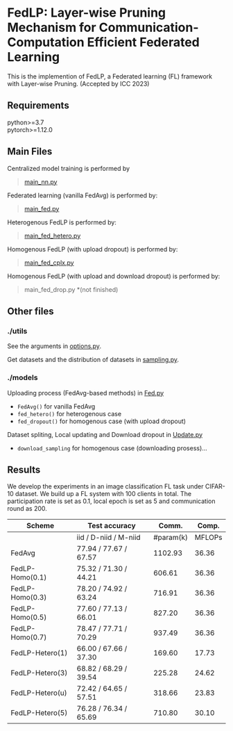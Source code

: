 # FedLP:  Layer-wise Pruning Mechanism for Communication-Computation Efficient Federated Learning

This is the implemention of FedLP, a Federated learning (FL) framework with Layer-wise Pruning. (Accepted by ICC 2023)

## Requirements

python>=3.7  
pytorch>=1.12.0

## Main Files

Centralized model training is performed by
> [main_nn.py](main_nn.py)

Federated learning (vanilla FedAvg) is performed by:
> [main_fed.py](main_fed.py)

Heterogenous FedLP is performed by:
> [main_fed_hetero.py](main_fed_hetero.py)

Homogenous FedLP (with upload dropout) is performed by:
> [main_fed_cplx.py](main_fed_cplx.py)

Homogenous FedLP (with upload and download dropout) is performed by:
> main_fed_drop.py *(not finished)

## Other files
### ./utils
See the arguments in [options.py](utils/options.py). 

Get datasets and the distribution of datasets in [sampling.py](utils/sampling.py).

### ./models
Uploading process (FedAvg-based methods) in [Fed.py](models/Fed.py)
* ```FedAvg()``` for vanilla FedAvg
* ```fed_hetero()``` for heterogenous case
* ```fed_dropout()``` for homogenous case (with upload dropout)

Dataset spliting, Local updating and Download dropout in [Update.py](models/Update.py)
* ```download_sampling``` for homogenous case (downloading prosess)...
### 


## Results
We develop the experiments in an image classification FL
task under CIFAR-10 dataset. We build up a FL system with 100 clients in total. The participation rate is set as 0.1, local epoch is set as 5 and communication
round as 200.

| Scheme    | Test accuracy         | Comm.     | Comp. |
| -----     | -----                 | ----      | ----  |
|           | iid / D-niid / M-niid | #param(k) | MFLOPs|
| FedAvg    | 77.94 / 77.67 / 67.57 | 1102.93   | 36.36 |
| FedLP-Homo(0.1) | 75.32 / 71.30 / 44.21 | 606.61 | 36.36 |
| FedLP-Homo(0.3) | 78.20 / 74.92 / 63.24 | 716.91 | 36.36 |
| FedLP-Homo(0.5) | 77.60 / 77.13 / 66.01 | 827.20 | 36.36 |
| FedLP-Homo(0.7) | 78.47 / 77.71 / 70.29 | 937.49 | 36.36 |
| FedLP-Hetero(1) | 66.00 / 67.66 / 37.30 | 169.60 | 17.73 |
| FedLP-Hetero(3) | 68.82 / 68.29 / 39.54 | 225.28 | 24.62 |
| FedLP-Hetero(u) | 72.42 / 64.65 / 57.51 | 318.66 | 23.83 |
| FedLP-Hetero(5) | 76.28 / 76.34 / 65.69 | 710.80 | 30.10 |




